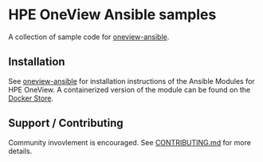 # HPE OneView Ansible samples

A collection of sample code for [oneview-ansible](https://github.com/HewlettPackard/oneview-ansible).

## Installation

See [oneview-ansible](https://github.com/HewlettPackard/oneview-ansible) for installation instructions of the Ansible Modules for HPE OneView. A containerized version of the module can be found on the [Docker Store](https://store.docker.com/community/images/hewlettpackardenterprise/oneview-ansible-debian).

## Support / Contributing

Community invovlement is encouraged. See [CONTRIBUTING.md](CONTRIBUTING.md) for more details.
